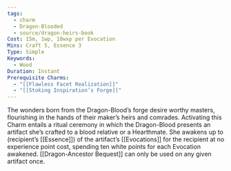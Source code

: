 ```yaml
---
tags:
  - charm
  - Dragon-Blooded
  - source/dragon-heirs-book
Cost: 15m, 1wp, 10wxp per Evocation
Mins: Craft 5, Essence 3
Type: Simple
Keywords:
  - Wood
Duration: Instant
Prerequisite Charms:
  - "[[Flawless Facet Realization]]"
  - "[[Stoking Inspiration’s Forge]]"
---
```

The wonders born from the Dragon-Blood’s forge desire worthy masters, flourishing in the hands of their maker’s heirs and comrades. Activating this Charm entails a ritual ceremony in which the Dragon-Blood presents an artifact she’s crafted to a blood relative or a Hearthmate.
She awakens up to (recipient’s [[Essence]]) of the artifact’s [[Evocations]] for the recipient at no experience point cost, spending ten white points for each Evocation awakened.
[[Dragon-Ancestor Bequest]] can only be used on any given artifact once.